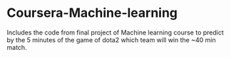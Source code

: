 # Coursera-Machine-learning
Includes the code from final project of Machine learning course to predict by the 5 minutes of the game of dota2 which team will win the ~40 min match. 
